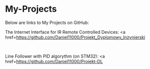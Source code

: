 # My-Projects
Below are links to My Projects on GitHub:

The Internet Interface for IR Remote Controlled Devices:
<a href=https://github.com/Daniel11000/Projekt_Dyplomowy_Inzynierski </a>

<br>

Line Follower with PID algorythm (on STM32):
<a href=https://github.com/Daniel11000/Projekt-DL </a>

<br>


